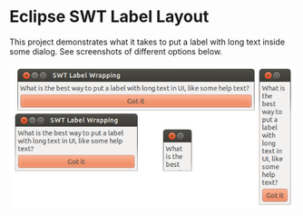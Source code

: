 Eclipse SWT Label Layout
========================

This project demonstrates what it takes to put a label
with long text inside some dialog. See screenshots of
different options below.

![Screenshot](swt-label-layout.png)
